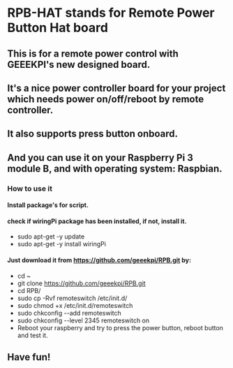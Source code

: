 # RPB-HAT stands for Remote Power Button Hat board
## This is for a remote power control with GEEEKPI's new designed board.
## It's a nice power controller board for your project which needs power on/off/reboot by remote controller.
## It also supports press button onboard.
## And you can use it on your Raspberry Pi 3 module B, and with operating system: Raspbian.
### How to use it ###
#### Install package's for script. 
#### check if wiringPi package has been installed, if not, install it.
* sudo apt-get -y update 
* sudo apt-get -y install wiringPi 
#### Just download it from https://github.com/geeekpi/RPB.git by:
* cd ~
* git clone https://github.com/geeekpi/RPB.git
* cd RPB/
* sudo cp -Rvf remoteswitch /etc/init.d/
* sudo chmod +x /etc/init.d/remoteswitch
* sudo chkconfig --add remoteswitch 
* sudo chkconfig --level 2345 remoteswitch on  
* Reboot your raspberry and try to press the power button, reboot button and test it.
## Have fun!

